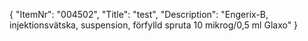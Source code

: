 {
  "ItemNr": "004502",
  "Title": "test",
  "Description": "Engerix-B, injektionsvätska, suspension, förfylld spruta 10 mikrog/0,5 ml Glaxo"
}